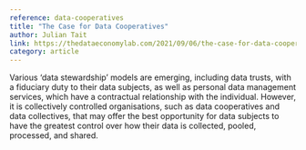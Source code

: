 ```yaml
---
reference: data-cooperatives
title: "The Case for Data Cooperatives"
author: Julian Tait
link: https://thedataeconomylab.com/2021/09/06/the-case-for-data-cooperatives/
category: article
---
```

Various ‘data stewardship’ models are emerging, including data trusts, with a fiduciary duty to their data subjects, as well as personal data management services, which have a contractual relationship with the individual. However, it is collectively controlled organisations, such as data cooperatives and data collectives, that may offer the best opportunity for data subjects to have the greatest control over how their data is collected, pooled, processed, and shared.
